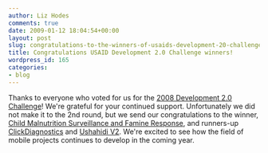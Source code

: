 ```yaml
---
author: Liz Hodes
comments: true
date: 2009-01-12 18:04:54+00:00
layout: post
slug: congratulations-to-the-winners-of-usaids-development-20-challenge
title: Congratulations USAID Development 2.0 Challenge winners!
wordpress_id: 165
categories:
- blog
---
```


Thanks to everyone who voted for us for the [2008 Development 2.0 Challenge](http://www.netsquared.org/usaid)! We're grateful for your continued support. Unfortunately we did not make it to the 2nd round, but we send our congratulations to the winner, [Child Malnutrition Surveillance and Famine Response](http://www.netsquared.org/projects/child-malnutrition-surveillance-and-famine-response), and runners-up [ClickDiagnostics](http://www.netsquared.org/projects/clickdiagnostics-global-health) and [Ushahidi V2](http://www.netsquared.org/projects/ushahidi-v2-global-crisis-tool). We're excited to see how the field of mobile projects continues to develop in the coming year.
